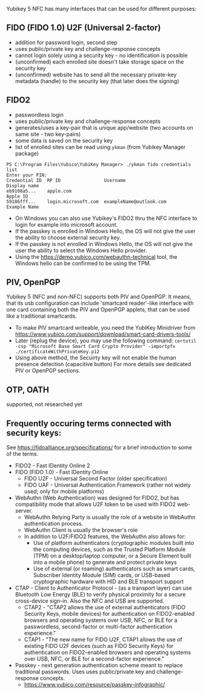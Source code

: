 Yubikey 5 NFC has many interfaces that can be used for different purposes:
## FIDO (FIDO 1.0) U2F (Universal 2-factor) 
- addition for password login, second step
- uses public/private key and challenge-response concepts
- cannot login solely using a security key - no identification is possible
- (unconfirmed) each enrolled site doesn't take storage space on the security key
- (unconfirmed) website has to send all the necessary private-key metadata (handle) to the security key (that later does the signing)

## FIDO2
- passwordless login
- uses public/private key and challenge-response concepts
- generates/uses a key-pair that is unique app/website (two accounts on same site - two key-pairs)
- some data is saved on the security key
- list of enrolled sites can be read using `ykman` (from Yubikey Manager package)
```
PS C:\Program Files\Yubico\YubiKey Manager> ./ykman fido credentials list
Enter your PIN:
Credential ID  RP ID                Username                           Display name
eb9108a5...    apple.com                                               Apple ID
59186fff...    login.microsoft.com  exampleName@outlook.com            Example Name
```
- On Windows you can also use Yubikey's FIDO2 thru the NFC interface to login for example into microsoft account.
- If the passkey is enrolled in Windows Hello, the OS will not give the user the ability to choose external security key.
- If the passkey is not enrolled in Windows Hello, the OS will not give the user the ability to select the Windows Hello provider.
- Using the https://demo.yubico.com/webauthn-technical tool, the Windows hello can be confirmed to be using the TPM.

## PIV, OpenPGP
Yubikey 5 (NFC and non-NFC) supports both PIV and OpenPGP. 
It means, that its usb configuration can include 'smartcard reader'-like interface with one card containing both the PIV and OpenPGP applets, that can be used like a traditional smartcards.
- To make PIV smartcard writeable, you need the YubiKey Minidriver from https://www.yubico.com/support/download/smart-card-drivers-tools/
- Later (replug the device), you may use the following command:
`certutil -csp "Microsoft Base Smart Card Crypto Provider" -importpfx ./certificateWithPrivateKey.p12`
- Using above method, the Secuirty key will not enable the human presence detection (capacitive button)
For more details see dedicated PIV or OpenPGP sections.

## OTP, OATH
supported, not researched yet

## Frequently occuring terms connected with security keys:
See https://fidoalliance.org/specifications/ for a brief introduction to some of the terms.
- FIDO2 - Fast IDentity Online 2
- FIDO (FIDO 1.0) - Fast IDentity Online
	- FIDO U2F - Universal Second Factor (older specification)
	- FIDO UAF - Universal Authentication Framework (rather not widely used; only for mobile platforms)
- WebAuthn (Web Authentication) was designed for FIDO2, but has compatibility mode that allows U2F token to be used with FIDO2 web-server.
	- WebAuthn Relying Party is usually the role of a website in WebAuthn authentication process.
	- WebAuthn Client is usually the browser's role
	- In addition to U2F/FIDO2 features, the WebAuthn also allows for:
		- Use of platform authenticators (cryptographic modules built into the computing devices, such as the Trusted Platform Module (TPM) on a desktop/laptop computer, or a Secure Element built into a mobile phone) to generate and protect private keys
		- Use of external (or roaming) authenticators such as smart cards, Subscriber Identity Module (SIM) cards, or USB-based cryptographic hardware with HID and BLE transport support
- CTAP - Client to Authenticator Protocol - (as a transport layer) can use Bluetooth Low Energy (BLE) to verify physical proximity for a secure cross-device sign-in. Also the NFC and USB are supported.
	- CTAP2 - "CTAP2 allows the use of external authenticators (FIDO Security Keys, mobile devices) for authentication on FIDO2-enabled browsers and operating systems over USB, NFC, or BLE for a passwordless, second-factor or multi-factor authentication experience."
	- CTAP1 - "The new name for FIDO U2F, CTAP1 allows the use of existing FIDO U2F devices (such as FIDO Security Keys) for authentication on FIDO2-enabled browsers and operating systems over USB, NFC, or BLE  for a second-factor experience."
- Passkey - next generation authentication scheme meant to replace traditional passwords. Uses uses public/private key and challenge-response concepts.
	- https://www.yubico.com/resource/passkey-infographic/



 
